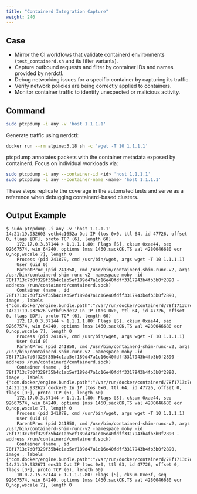 ```yaml
---
title: "Containerd Integration Capture"
weight: 240
---
```


## Case

- Mirror the CI workflows that validate containerd environments (`test_containerd.sh` and its filter variants).
- Capture outbound requests and filter by container IDs and names provided by nerdctl.
- Debug networking issues for a specific container by capturing its traffic.
- Verify network policies are being correctly applied to containers.
- Monitor container traffic to identify unexpected or malicious activity.

## Command

```bash
sudo ptcpdump -i any -v 'host 1.1.1.1'
```

Generate traffic using nerdctl:

```bash
docker run --rm alpine:3.18 sh -c 'wget -T 10 1.1.1.1'
```

ptcpdump annotates packets with the container metadata exposed by containerd. 
Focus on individual workloads via:

```bash
sudo ptcpdump -i any --container-id <id> 'host 1.1.1.1'
sudo ptcpdump -i any --container-name <name> 'host 1.1.1.1'
```

These steps replicate the coverage in the automated tests and serve as a 
reference when debugging containerd-based clusters.

## Output Example

```
$ sudo ptcpdump -i any -v 'host 1.1.1.1'
14:21:19.932603 veth4c1652a Out IP (tos 0x0, ttl 64, id 47726, offset 0, flags [DF], proto TCP (6), length 60)
    172.17.0.3.37144 > 1.1.1.1.80: Flags [S], cksum 0xae44, seq 92667574, win 64240, options [mss 1460,sackOK,TS val 4280046680 ecr 0,nop,wscale 7], length 0
    Process (pid 241879, cmd /usr/bin/wget, args wget -T 10 1.1.1.1)
    User (uid 0)
    ParentProc (pid 241858, cmd /usr/bin/containerd-shim-runc-v2, args /usr/bin/containerd-shim-runc-v2 -namespace moby -id 78f1713c7d0f329f35b4c1ab5ef189d47a1c16e40fdff3317943b4fb3b0f2890 -address /run/containerd/containerd.sock)
    Container (name , id 78f1713c7d0f329f35b4c1ab5ef189d47a1c16e40fdff3317943b4fb3b0f2890, image , labels {"com.docker/engine.bundle.path":"/var/run/docker/containerd/78f1713c7d0f329f35b4c1ab5ef189d47a1c16e40fdff3317943b4fb3b0f2890"})
14:21:19.932626 vethf95de12 In IP (tos 0x0, ttl 64, id 47726, offset 0, flags [DF], proto TCP (6), length 60)
    172.17.0.3.37144 > 1.1.1.1.80: Flags [S], cksum 0xae44, seq 92667574, win 64240, options [mss 1460,sackOK,TS val 4280046680 ecr 0,nop,wscale 7], length 0
    Process (pid 241879, cmd /usr/bin/wget, args wget -T 10 1.1.1.1)
    User (uid 0)
    ParentProc (pid 241858, cmd /usr/bin/containerd-shim-runc-v2, args /usr/bin/containerd-shim-runc-v2 -namespace moby -id 78f1713c7d0f329f35b4c1ab5ef189d47a1c16e40fdff3317943b4fb3b0f2890 -address /run/containerd/containerd.sock)
    Container (name , id 78f1713c7d0f329f35b4c1ab5ef189d47a1c16e40fdff3317943b4fb3b0f2890, image , labels {"com.docker/engine.bundle.path":"/var/run/docker/containerd/78f1713c7d0f329f35b4c1ab5ef189d47a1c16e40fdff3317943b4fb3b0f2890"})
14:21:19.932627 docker0 In IP (tos 0x0, ttl 64, id 47726, offset 0, flags [DF], proto TCP (6), length 60)
    172.17.0.3.37144 > 1.1.1.1.80: Flags [S], cksum 0xae44, seq 92667574, win 64240, options [mss 1460,sackOK,TS val 4280046680 ecr 0,nop,wscale 7], length 0
    Process (pid 241879, cmd /usr/bin/wget, args wget -T 10 1.1.1.1)
    User (uid 0)
    ParentProc (pid 241858, cmd /usr/bin/containerd-shim-runc-v2, args /usr/bin/containerd-shim-runc-v2 -namespace moby -id 78f1713c7d0f329f35b4c1ab5ef189d47a1c16e40fdff3317943b4fb3b0f2890 -address /run/containerd/containerd.sock)
    Container (name , id 78f1713c7d0f329f35b4c1ab5ef189d47a1c16e40fdff3317943b4fb3b0f2890, image , labels {"com.docker/engine.bundle.path":"/var/run/docker/containerd/78f1713c7d0f329f35b4c1ab5ef189d47a1c16e40fdff3317943b4fb3b0f2890"})
14:21:19.932671 ens33 Out IP (tos 0x0, ttl 63, id 47726, offset 0, flags [DF], proto TCP (6), length 60)
    10.0.2.15.37144 > 1.1.1.1.80: Flags [S], cksum 0xe3f, seq 92667574, win 64240, options [mss 1460,sackOK,TS val 4280046680 ecr 0,nop,wscale 7], length 0
```
